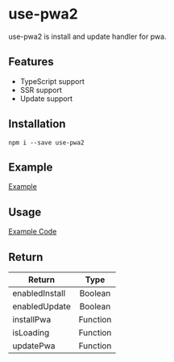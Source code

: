 # use-pwa2

use-pwa2 is install and update handler for pwa.

## Features

- TypeScript support
- SSR support
- Update support

## Installation

`npm i --save use-pwa2`

## Example

[Example](https://use-pwa2.kk-web.link/)

## Usage

[Example Code](https://github.com/piro0919/use-pwa2/blob/master/src/App.tsx)

## Return

| Return         |   Type   |
| -------------- | :------: |
| enabledInstall | Boolean  |
| enabledUpdate  | Boolean  |
| installPwa     | Function |
| isLoading      | Function |
| updatePwa      | Function |
